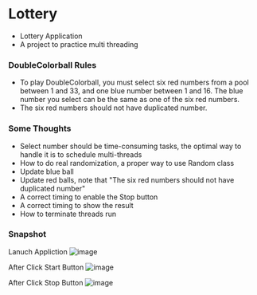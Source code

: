 # Lottery
- Lottery Application
- A project to practice multi threading

### DoubleColorball Rules
- To play DoubleColorball, you must select six red numbers from a pool between 1 and 33, and one blue number between 1 and 16. The blue number you select can be the same as one of the six red numbers.
- The six red numbers should not have duplicated number.

### Some Thoughts
- Select number should be time-consuming tasks,  the optimal way to handle it is to schedule multi-threads
- How to do real randomization, a proper way to use Random class
- Update blue ball
- Update red balls, note that "The six red numbers should not have duplicated number"
- A correct timing to enable the Stop button
- A correct timing to show the result
- How to terminate threads run

### Snapshot
Lanuch Appliction
![image](https://user-images.githubusercontent.com/29477330/110700710-1d887080-81a5-11eb-8bce-e3140116905d.png)

After Click Start Button
![image](https://user-images.githubusercontent.com/29477330/110700779-342ec780-81a5-11eb-8b92-d524ece2ddf8.png)

After Click Stop Button
![image](https://user-images.githubusercontent.com/29477330/110700895-57597700-81a5-11eb-95e9-142e54b5e7ae.png)


